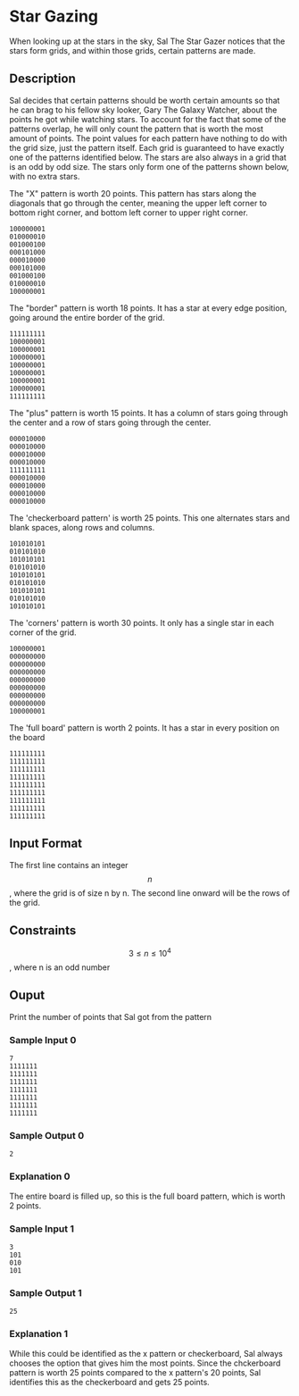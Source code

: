 # Star Gazing

When looking up at the stars in the sky, Sal The Star Gazer notices that
the stars form grids, and within those grids, certain patterns are made. 




## Description

Sal decides that certain patterns should be worth certain amounts so that he can brag to his fellow sky looker, Gary The Galaxy Watcher, about the points he got while watching stars.
To account for the fact that some of the patterns overlap, he will only count the pattern that is worth the most amount of 
points. The point values for each pattern have nothing to do with the grid size, just the pattern itself. Each grid is guaranteed to have exactly one of the patterns identified below. The stars are also always in a grid that is an odd by odd size. 
The stars only form one of the patterns shown below, with no extra stars.



The "X" pattern is worth 20 points. This pattern has stars along the diagonals that go through the center, meaning the upper left corner to bottom right corner, and bottom left corner to upper right corner.
```
100000001
010000010
001000100
000101000
000010000
000101000
001000100
010000010
100000001
```

The "border" pattern is worth 18 points. It has a star at every edge position, 
going around the entire border of the grid.
```
111111111
100000001
100000001
100000001
100000001
100000001
100000001
100000001
111111111
```

The "plus" pattern is worth 15 points. It has a column of stars going through the center and a row of stars going through the center.
```
000010000
000010000
000010000
000010000
111111111
000010000
000010000
000010000
000010000
```

The 'checkerboard pattern' is worth 25 points. This one alternates stars and blank spaces, along rows and columns.
```
101010101
010101010
101010101
010101010
101010101
010101010
101010101
010101010
101010101
```

The 'corners' pattern is worth 30 points. It only has a single star in each corner of the grid.
```
100000001
000000000
000000000
000000000
000000000
000000000
000000000
000000000
100000001
```

The 'full board' pattern is worth 2 points. It has a star in every position on the board
```
111111111
111111111
111111111
111111111
111111111
111111111
111111111
111111111
111111111
```

## Input Format

The first line contains an integer $$n$$, where the grid is of size n by n. The second line onward will be the rows of the grid. 

## Constraints

$$3 \leq n \leq 10^4$$, where n is an odd number

## Ouput

Print the number of points that Sal got from the pattern

### Sample Input 0

```
7
1111111
1111111
1111111
1111111
1111111
1111111
1111111
```

### Sample Output 0

```
2
```

### Explanation 0

The entire board is filled up, so this is the full board pattern, which is worth 2 points. 


### Sample Input 1

```
3
101
010
101
```

### Sample Output 1

```
25
```

### Explanation 1

While this could be identified as the x pattern or checkerboard, Sal always chooses the option that gives him the most points. Since the chckerboard pattern is worth 25 points compared to the x pattern's 20 points, Sal identifies this as the checkerboard and gets 25 points.
